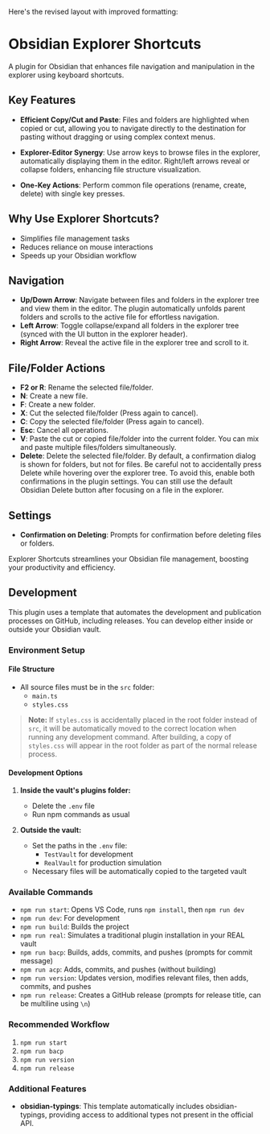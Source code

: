 
Here's the revised layout with improved formatting:

# Obsidian Explorer Shortcuts

A plugin for Obsidian that enhances file navigation and manipulation in the explorer using keyboard shortcuts.

## Key Features

- **Efficient Copy/Cut and Paste**: Files and folders are highlighted when copied or cut, allowing you to navigate directly to the destination for pasting without dragging or using complex context menus.

- **Explorer-Editor Synergy**: Use arrow keys to browse files in the explorer, automatically displaying them in the editor. Right/left arrows reveal or collapse folders, enhancing file structure visualization.

- **One-Key Actions**: Perform common file operations (rename, create, delete) with single key presses.

## Why Use Explorer Shortcuts?

- Simplifies file management tasks
- Reduces reliance on mouse interactions
- Speeds up your Obsidian workflow

## Navigation

- **Up/Down Arrow**: Navigate between files and folders in the explorer tree and view them in the editor. The plugin automatically unfolds parent folders and scrolls to the active file for effortless navigation.
- **Left Arrow**: Toggle collapse/expand all folders in the explorer tree (synced with the UI button in the explorer header).
- **Right Arrow**: Reveal the active file in the explorer tree and scroll to it.

## File/Folder Actions

- **F2 or R**: Rename the selected file/folder.
- **N**: Create a new file.
- **F**: Create a new folder.
- **X**: Cut the selected file/folder (Press again to cancel).
- **C**: Copy the selected file/folder (Press again to cancel).
- **Esc**: Cancel all operations.
- **V**: Paste the cut or copied file/folder into the current folder. You can mix and paste multiple files/folders simultaneously.
- **Delete**: Delete the selected file/folder. By default, a confirmation dialog is shown for folders, but not for files. Be careful not to accidentally press Delete while hovering over the explorer tree. To avoid this, enable both confirmations in the plugin settings. You can still use the default Obsidian Delete button after focusing on a file in the explorer.

## Settings

- **Confirmation on Deleting**: Prompts for confirmation before deleting files or folders.

Explorer Shortcuts streamlines your Obsidian file management, boosting your productivity and efficiency.  
  
## Development

This plugin uses a template that automates the development and publication processes on GitHub, including releases. You can develop either inside or outside your Obsidian vault.

### Environment Setup

#### File Structure
- All source files must be in the `src` folder:
  - `main.ts`
  - `styles.css`

> **Note:** If `styles.css` is accidentally placed in the root folder instead of `src`, it will be automatically moved to the correct location when running any development command. After building, a copy of `styles.css` will appear in the root folder as part of the normal release process.

#### Development Options
1. **Inside the vault's plugins folder:**
   - Delete the `.env` file
   - Run npm commands as usual

2. **Outside the vault:**
   - Set the paths in the `.env` file:
     - `TestVault` for development
     - `RealVault` for production simulation
   - Necessary files will be automatically copied to the targeted vault

### Available Commands

- `npm run start`: Opens VS Code, runs `npm install`, then `npm run dev`
- `npm run dev`: For development
- `npm run build`: Builds the project
- `npm run real`: Simulates a traditional plugin installation in your REAL vault
- `npm run bacp`: Builds, adds, commits, and pushes (prompts for commit message)
- `npm run acp`: Adds, commits, and pushes (without building)
- `npm run version`: Updates version, modifies relevant files, then adds, commits, and pushes
- `npm run release`: Creates a GitHub release (prompts for release title, can be multiline using `\n`)

### Recommended Workflow

1. `npm run start`
2. `npm run bacp`
3. `npm run version`
4. `npm run release`

### Additional Features

- **obsidian-typings**: This template automatically includes obsidian-typings, providing access to additional types not present in the official API.
